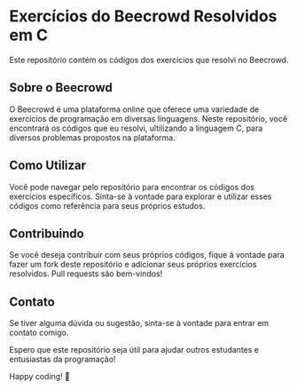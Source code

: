 # Exercícios do Beecrowd Resolvidos em C

Este repositório contém os códigos dos exercícios que resolvi no Beecrowd.

## Sobre o Beecrowd

O Beecrowd é uma plataforma online que oferece uma variedade de exercícios de programação em diversas linguagens. Neste repositório, você encontrará os códigos que eu resolvi, ultilizando a linguagem C, para diversos problemas propostos na plataforma.

## Como Utilizar

Você pode navegar pelo repositório para encontrar os códigos dos exercícios específicos. Sinta-se à vontade para explorar e utilizar esses códigos como referência para seus próprios estudos.

## Contribuindo

Se você deseja contribuir com seus próprios códigos, fique à vontade para fazer um fork deste repositório e adicionar seus próprios exercícios resolvidos. Pull requests são bem-vindos!

## Contato

Se tiver alguma dúvida ou sugestão, sinta-se à vontade para entrar em contato comigo.

Espero que este repositório seja útil para ajudar outros estudantes e entusiastas da programação!

Happy coding! 🚀
